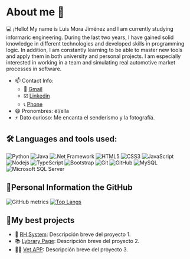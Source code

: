 # About me 👋
💻 ¡Hello! My name is Luis Mora Jiménez and I am currently studying informaric engineering. During the last two years, I have gained solid knowledge in different technologies and developed skills in programming logic. In addition, I am constantly learning to be able to master new tools and apply them in both university and personal projects. I am especially interested in working in a team and simulating real automotive market processes in software.

- 📫 Contact Info: 
  - 📧 [Gmail](mailto:luismorajimenez35@gmail.com)
  - ☑️ [Linkedin](https://www.linkedin.com/in/luis-mora-jim%C3%A9nez-a18b53238)
  - 📞 [Phone](https://wa.link/gkog8h)
- 😄 Pronombres: él/ella
- ⚡ Dato curioso: Me encanta el senderismo y la fotografía.

## 🛠️ Languages and tools used:
![Python](https://img.shields.io/badge/-Python-black?style=flat-square&logo=Python)
![Java](https://img.shields.io/badge/-Java-E34A86?style=flat-square&logo=Java)
![.Net Framework](https://img.shields.io/badge/-.NetFramework-512BD4?style=flat-square&logo=.netframework)
![HTML5](https://img.shields.io/badge/-HTML5-E34F26?style=flat-square&logo=html5&logoColor=white)
![CSS3](https://img.shields.io/badge/-CSS3-1572B6?style=flat-square&logo=css3)
![JavaScript](https://img.shields.io/badge/-JavaScript-black?style=flat-square&logo=javascript)
![Nodejs](https://img.shields.io/badge/-Nodejs-black?style=flat-square&logo=Node.js)
![TypeScript](https://img.shields.io/badge/-TypeScript-007ACC?style=flat-square&logo=typescript)
![Bootstrap](https://img.shields.io/badge/-Bootstrap-563D7C?style=flat-square&logo=bootstrap)
![Git](https://img.shields.io/badge/-Git-black?style=flat-square&logo=git)
![GitHub](https://img.shields.io/badge/-GitHub-181717?style=flat-square&logo=github)
![MySQL](https://img.shields.io/badge/-MySQL-black?style=flat-square&logo=mysql)
![Microsoft SQL Server](https://img.shields.io/badge/-MicrosoftSQLServer-CC2927?style=flat-square&logo=microsoftsqlserver)

## 🔋Personal Information the GitHub
![GitHub metrics](https://metrics.lecoq.io/LuisJimenez35)
[![Top Langs](https://github-readme-stats.vercel.app/api/top-langs/?username=LuisJimenez35)](https://github.com/anuraghazra/github-readme-stats)

## 📁My best projects

- 💼 [RH System](https://github.com/LuisJimenez35/SystemRH): Descripción breve del proyecto 1.
- 📚 [Lybrary Page](https://github.com/LuisJimenez35/Lybrary): Descripción breve del proyecto 2.
- 🐕‍🦺 [Vet APP](https://github.com/LuisJimenez35/System-VeterinariaAPP): Descripción breve del proyecto 3.
